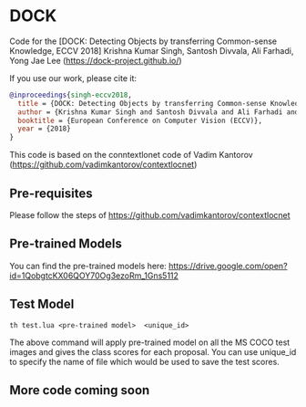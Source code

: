 # DOCK
Code for the [DOCK: Detecting Objects by transferring Common-sense Knowledge, ECCV 2018]
Krishna Kumar Singh, Santosh Divvala, Ali Farhadi, Yong Jae Lee
(https://dock-project.github.io/)

If you use our work, please cite it:
```bibtex
@inproceedings{singh-eccv2018,
  title = {DOCK: Detecting Objects by transferring Common-sense Knowledge},
  author = {Krishna Kumar Singh and Santosh Divvala and Ali Farhadi and Yong Jae Lee},
  booktitle = {European Conference on Computer Vision (ECCV)},
  year = {2018}
}
```

This code is based on the conntextlonet code of Vadim Kantorov (https://github.com/vadimkantorov/contextlocnet)

## Pre-requisites

Please follow the steps of https://github.com/vadimkantorov/contextlocnet

## Pre-trained Models

You can find the pre-trained models here: https://drive.google.com/open?id=1QobgtcKX06QOY70Og3ezoRm_1Gns5112

## Test Model

```
th test.lua <pre-trained model>  <unique_id>
```

The above command will apply pre-trained model on all the MS COCO test images and gives the class scores for each proposal. You can use unique_id to specify the name of file which would be used to save the test scores.

## More code coming soon

